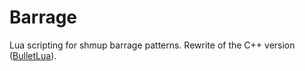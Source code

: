 # Barrage

Lua scripting for shmup barrage patterns. Rewrite of the C++ version ([BulletLua](https://github.com/sanford1/BulletLua)).
